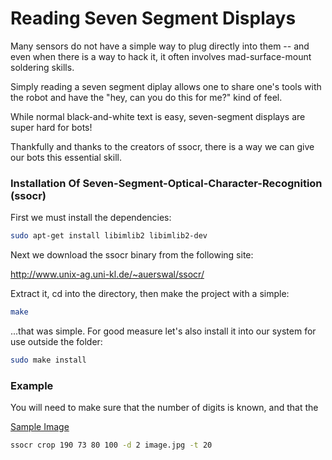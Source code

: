 Reading Seven Segment Displays
=============================


Many sensors do not have a simple way to plug directly into them -- and even when there is a way to hack it, it often involves mad-surface-mount soldering skills.

Simply reading a seven segment diplay allows one to share one's tools with the robot and have the "hey, can you do this for me?" kind of feel.

While normal black-and-white text is easy, seven-segment displays are super hard for bots!


Thankfully and thanks to the creators of ssocr, there is a way we can give our bots this essential skill.

### Installation Of Seven-Segment-Optical-Character-Recognition (ssocr)

First we must install the dependencies:


```bash
sudo apt-get install libimlib2 libimlib2-dev
```

Next we download the ssocr binary from the following site:

http://www.unix-ag.uni-kl.de/~auerswal/ssocr/

Extract it, cd into the directory, then make the project with a simple:
```bash
make
```
...that was simple. For good measure let's also install it into our system for use outside the folder:

```bash
sudo make install
```

### Example

You will need to make sure that the number of digits is known, and that the 

[Sample Image](http://i1347.photobucket.com/albums/p711/gregorykielian/IRthermometerReadout_zpseff5c474.jpg)

```bash
ssocr crop 190 73 80 100 -d 2 image.jpg -t 20
```

